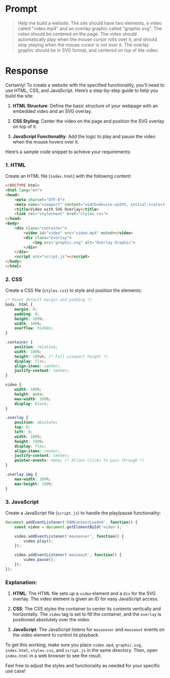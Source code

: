 # Prompt

> Help me build a website. The site should have two elements, a video called "video.mp4" and an overlay graphic called "graphic.svg". The video should be centered on the page. The video should automatically play when the mouse cursor rolls over it, and should stop playing when the mouse cursor is not over it. The overlay graphic should be in SVG format, and centered on top of the video.

# Response

Certainly! To create a website with the specified functionality, you'll need to use HTML, CSS, and JavaScript. Here’s a step-by-step guide to help you build the site:

1. **HTML Structure**: Define the basic structure of your webpage with an embedded video and an SVG overlay.

2. **CSS Styling**: Center the video on the page and position the SVG overlay on top of it.

3. **JavaScript Functionality**: Add the logic to play and pause the video when the mouse hovers over it.

Here’s a sample code snippet to achieve your requirements:

### 1. HTML

Create an HTML file (`index.html`) with the following content:

```html
<!DOCTYPE html>
<html lang="en">
<head>
    <meta charset="UTF-8">
    <meta name="viewport" content="width=device-width, initial-scale=1.0">
    <title>Video with SVG Overlay</title>
    <link rel="stylesheet" href="styles.css">
</head>
<body>
    <div class="container">
        <video id="video" src="video.mp4" muted></video>
        <div class="overlay">
            <img src="graphic.svg" alt="Overlay Graphic">
        </div>
    </div>
    <script src="script.js"></script>
</body>
</html>
```

### 2. CSS

Create a CSS file (`styles.css`) to style and position the elements:

```css
/* Reset default margin and padding */
body, html {
    margin: 0;
    padding: 0;
    height: 100%;
    width: 100%;
    overflow: hidden;
}

.container {
    position: relative;
    width: 100%;
    height: 100vh; /* Full viewport height */
    display: flex;
    align-items: center;
    justify-content: center;
}

video {
    width: 100%;
    height: auto;
    max-width: 100%;
    display: block;
}

.overlay {
    position: absolute;
    top: 0;
    left: 0;
    width: 100%;
    height: 100%;
    display: flex;
    align-items: center;
    justify-content: center;
    pointer-events: none; /* Allows clicks to pass through */
}

.overlay img {
    max-width: 100%;
    max-height: 100%;
}
```

### 3. JavaScript

Create a JavaScript file (`script.js`) to handle the play/pause functionality:

```javascript
document.addEventListener('DOMContentLoaded', function() {
    const video = document.getElementById('video');

    video.addEventListener('mouseover', function() {
        video.play();
    });

    video.addEventListener('mouseout', function() {
        video.pause();
    });
});
```

### Explanation:

1. **HTML**: The HTML file sets up a `video` element and a `div` for the SVG overlay. The video element is given an ID for easy JavaScript access.

2. **CSS**: The CSS styles the container to center its contents vertically and horizontally. The `video` tag is set to fill the container, and the `overlay` is positioned absolutely over the video.

3. **JavaScript**: The JavaScript listens for `mouseover` and `mouseout` events on the video element to control its playback.

To get this working, make sure you place `video.mp4`, `graphic.svg`, `index.html`, `styles.css`, and `script.js` in the same directory. Then, open `index.html` in a web browser to see the result.

Feel free to adjust the styles and functionality as needed for your specific use case!